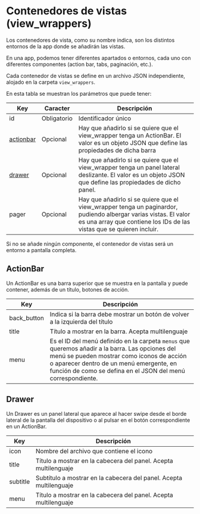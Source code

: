 # Contenedores de vistas (view_wrappers)

Los contenedores de vista, como su nombre indica, son los distintos entornos de la app donde se añadirán las vistas.

En una app, podemos tener diferentes apartados o entornos, cada uno con diferentes componentes (action bar, tabs, paginación, etc.).

Cada contenedor de vistas se define en un archivo JSON independiente, alojado en la carpeta `view_wrappers`.

En esta tabla se muestran los parámetros que puede tener:

  | Key  | Caracter | Descripción |
  | ------------- | ------------- | ------------- |
  | id | Obligatorio | Identificador único |
  | [actionbar](#actionbar) | Opcional | Hay que añadirlo si se quiere que el view_wrapper tenga un ActionBar. El valor es un objeto JSON que define las propiedades de dicha barra |
  | [drawer](#drawer) | Opcional | Hay que añadirlo si se quiere que el view_wrapper tenga un panel lateral deslizante. El valor es un objeto JSON que define las propiedades de dicho panel. |
  | pager | Opcional | Hay que añadirlo si se quiere que el view_wrapper tenga un paginardor, pudiendo albergar varias vistas. El valor es una array que contiene los IDs de las vistas que se quieren incluir. |
  
Si no se añade ningún componente, el contenedor de vistas será un entorno a pantalla completa.

  
  
## ActionBar
Un ActionBar es una barra superior que se muestra en la pantalla y puede contener, además de un título, botones de acción.
  
  | Key  | Descripción |
  | ------------- | ------------- |
  | back_button | Indica si la barra debe mostrar un botón de volver a la izquierda del título |
  | title | Título a mostrar en la barra. Acepta multilenguaje |
  | menu | Es el ID del menú definido en la carpeta `menus` que queremos añadir a la barra. Las opciones del menú se pueden mostrar como iconos de acción o aparecer dentro de un menú emergente, en función de como se defina en el JSON del menú correspondiente. |
  
  

    
  
## Drawer
Un Drawer es un panel lateral que aparece al hacer swipe desde el borde lateral de la pantalla del dispositivo o al pulsar en el botón correspondiente en un ActionBar.
  
  | Key  | Descripción |
  | ------------- | ------------- |
  | icon | Nombre del archivo que contiene el icono |
  | title | Título a mostrar en la cabecera del panel. Acepta multilenguaje |
  | subtitle | Subtítulo a mostrar en la cabecera del panel. Acepta multilenguaje |
  | menu | Título a mostrar en la cabecera del panel. Acepta multilenguaje |
  
  
  
  

